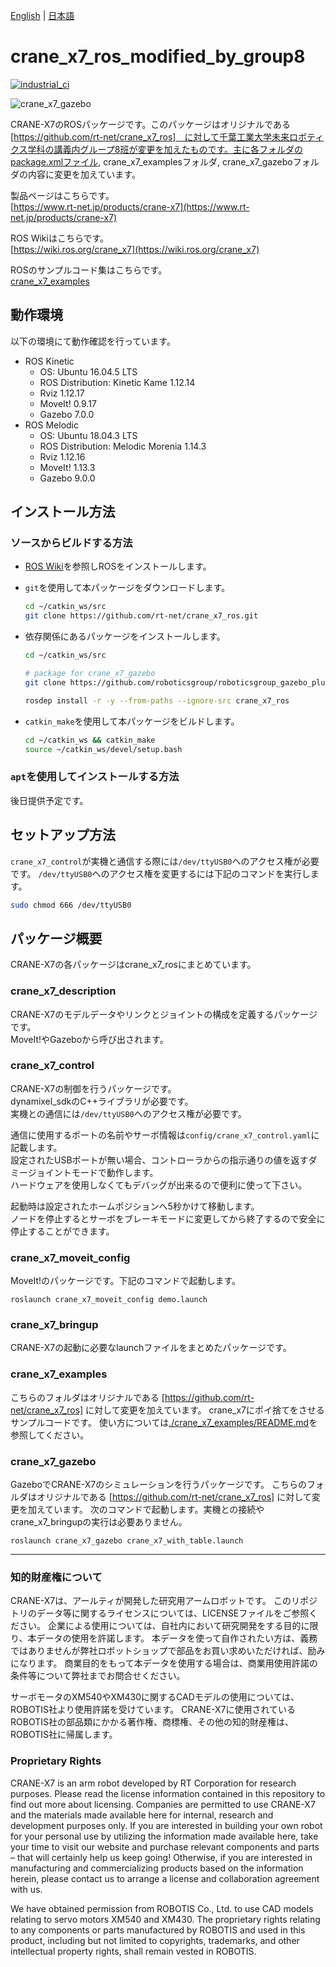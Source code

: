 [English](README.en.md) | [日本語](README.md)

# crane_x7_ros_modified_by_group8

[![industrial_ci](https://github.com/rt-net/crane_x7_ros/workflows/industrial_ci/badge.svg?branch=master)](https://github.com/rt-net/crane_x7_ros/actions?query=workflow%3Aindustrial_ci+branch%3Amaster)

![crane_x7_gazebo](https://rt-net.github.io/images/crane-x7/crane_x7_gazebo.png "crane_x7_gazebo")

CRANE-X7のROSパッケージです。このパッケージはオリジナルである [https://github.com/rt-net/crane_x7_ros]　に対して千葉工業大学未来ロボティクス学科の講義内グループ8班が変更を加えたものです。主に各フォルダのpackage.xmlファイル, crane_x7_examplesフォルダ, crane_x7_gazeboフォルダの内容に変更を加えています。

製品ページはこちらです。  
[https://www.rt-net.jp/products/crane-x7](https://www.rt-net.jp/products/crane-x7)

ROS Wikiはこちらです。  
[https://wiki.ros.org/crane_x7](https://wiki.ros.org/crane_x7)

ROSのサンプルコード集はこちらです。  
[crane_x7_examples](https://github.com/rt-net/crane_x7_ros/tree/master/crane_x7_examples)

## 動作環境

以下の環境にて動作確認を行っています。

- ROS Kinetic
  - OS: Ubuntu 16.04.5 LTS
  - ROS Distribution: Kinetic Kame 1.12.14
  - Rviz 1.12.17
  - MoveIt! 0.9.17
  - Gazebo 7.0.0
- ROS Melodic
  - OS: Ubuntu 18.04.3 LTS
  - ROS Distribution: Melodic Morenia 1.14.3
  - Rviz 1.12.16
  - MoveIt! 1.13.3
  - Gazebo 9.0.0

## インストール方法

### ソースからビルドする方法

- [ROS Wiki](http://wiki.ros.org/ja/kinetic/Installation/Ubuntu)を参照しROSをインストールします。

- `git`を使用して本パッケージをダウンロードします。

  ```bash
  cd ~/catkin_ws/src
  git clone https://github.com/rt-net/crane_x7_ros.git
  ```

- 依存関係にあるパッケージをインストールします。

  ```bash
  cd ~/catkin_ws/src
  
  # package for crane_x7_gazebo
  git clone https://github.com/roboticsgroup/roboticsgroup_gazebo_plugins.git
  
  rosdep install -r -y --from-paths --ignore-src crane_x7_ros
  ```

- `catkin_make`を使用して本パッケージをビルドします。

  ```bash
  cd ~/catkin_ws && catkin_make
  source ~/catkin_ws/devel/setup.bash
  ```

### `apt`を使用してインストールする方法

後日提供予定です。

## セットアップ方法

`crane_x7_control`が実機と通信する際には`/dev/ttyUSB0`へのアクセス権が必要です。
`/dev/ttyUSB0`へのアクセス権を変更するには下記のコマンドを実行します。

```bash
sudo chmod 666 /dev/ttyUSB0
```

## パッケージ概要

CRANE-X7の各パッケージはcrane_x7_rosにまとめています。  

### crane_x7_description

CRANE-X7のモデルデータやリンクとジョイントの構成を定義するパッケージです。  
MoveIt!やGazeboから呼び出されます。

### crane_x7_control

CRANE-X7の制御を行うパッケージです。  
dynamixel_sdkのC++ライブラリが必要です。  
実機との通信には`/dev/ttyUSB0`へのアクセス権が必要です。

通信に使用するポートの名前やサーボ情報は`config/crane_x7_control.yaml`に記載します。  
設定されたUSBポートが無い場合、コントローラからの指示通りの値を返すダミージョイントモードで動作します。  
ハードウェアを使用しなくてもデバッグが出来るので便利に使って下さい。  

起動時は設定されたホームポジションへ5秒かけて移動します。  
ノードを停止するとサーボをブレーキモードに変更してから終了するので安全に停止することができます。  

### crane_x7_moveit_config

MoveIt!のパッケージです。下記のコマンドで起動します。  

`roslaunch crane_x7_moveit_config demo.launch`

### crane_x7_bringup

CRANE-X7の起動に必要なlaunchファイルをまとめたパッケージです。

### crane_x7_examples

こちらのフォルダはオリジナルである [https://github.com/rt-net/crane_x7_ros] に対して変更を加えています。
crane_x7にポイ捨てをさせるサンプルコードです。
使い方については[./crane_x7_examples/README.md](./crane_x7_examples/README.md)を参照してください。

### crane_x7_gazebo

GazeboでCRANE-X7のシミュレーションを行うパッケージです。
こちらのフォルダはオリジナルである [https://github.com/rt-net/crane_x7_ros] に対して変更を加えています。
次のコマンドで起動します。実機との接続やcrane_x7_bringupの実行は必要ありません。

`roslaunch crane_x7_gazebo crane_x7_with_table.launch`

---

### 知的財産権について

CRANE-X7は、アールティが開発した研究用アームロボットです。
このリポジトリのデータ等に関するライセンスについては、LICENSEファイルをご参照ください。
企業による使用については、自社内において研究開発をする目的に限り、本データの使用を許諾します。 
本データを使って自作されたい方は、義務ではありませんが弊社ロボットショップで部品をお買い求めいただければ、励みになります。
商業目的をもって本データを使用する場合は、商業用使用許諾の条件等について弊社までお問合せください。

サーボモータのXM540やXM430に関するCADモデルの使用については、ROBOTIS社より使用許諾を受けています。 
CRANE-X7に使用されているROBOTIS社の部品類にかかる著作権、商標権、その他の知的財産権は、ROBOTIS社に帰属します。

### Proprietary Rights

CRANE-X7 is an arm robot developed by RT Corporation for research purposes. Please read the license information contained in this repository to find out more about licensing. Companies are permitted to use CRANE-X7 and the materials made available here for internal, research and development purposes only. If you are interested in building your own robot for your personal use by utilizing the information made available here, take your time to visit our website and purchase relevant components and parts – that will certainly help us keep going! Otherwise, if you are interested in manufacturing and commercializing products based on the information herein, please contact us to arrange a license and collaboration agreement with us. 

We have obtained permission from ROBOTIS Co., Ltd. to use CAD models relating to servo motors XM540 and XM430. The proprietary rights relating to any components or parts manufactured by ROBOTIS and used in this product, including but not limited to copyrights, trademarks, and other intellectual property rights, shall remain vested in ROBOTIS. 
